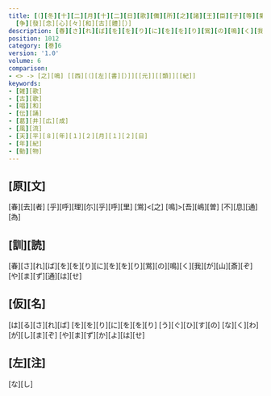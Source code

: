 ```yaml
---
title: [（][冬][十][二][月][十][二][日][歌][儛][所][之][諸][王][臣][子][等][集][葛][井][連][廣][成][家][宴][歌][二][首] / [比][来][古][儛][盛][興] [古][歳][漸][晩] [理][宜][共][盡][古][情][同][唱]<[古]>[歌] [故][擬][此][趣]<[輙]>[獻][古][曲][二][節] [風][流][意][氣][之][士][儻][有][此][集][之][中]
  [争][發][念][心][々][和][古][體][）]
description: [春][さ][れ][ば][を][を][り][に][を][を][り][鴬][の][鳴][く][我][が][山][斎][ぞ][や][ま][ず][通][は][せ]
position: 1012
category: [巻]6
version: '1.0'
volume: 6
comparison:
- <> -> [之][鳴] [[西][（][左][書][）]][[元]][[類]][[紀]]
keywords:
- [雑][歌]
- [古][歌]
- [唱][和]
- [伝][誦]
- [葛][井][広][成]
- [風][流]
- [天][平][８][年][１][２][月][１][２][日]
- [年][紀]
- [動][物]
---
```


## [原][文]

[春][去][者] [乎][呼][理][尓][乎][呼][里] [鴬]<[之] [鳴]>[吾][嶋][曽] [不][息][通][為]

## [訓][読]

[春][さ][れ][ば][を][を][り][に][を][を][り][鴬][の][鳴][く][我][が][山][斎][ぞ][や][ま][ず][通][は][せ]

## [仮][名]

[は][る][さ][れ][ば] [を][を][り][に][を][を][り] [う][ぐ][ひ][す][の] [な][く][わ][が][し][ま][ぞ] [や][ま][ず][か][よ][は][せ]

## [左][注]

[な][し]
